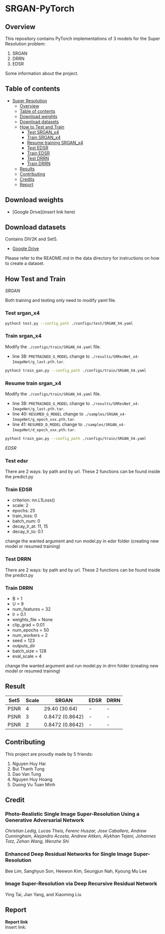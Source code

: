 # SRGAN-PyTorch

## Overview

This repository contains PyTorch implementations of 3 models for the Super Resolution problem:
1. SRGAN
2. DRRN
3. EDSR

Some information about the project.

## Table of contents

- [Super Resolution](#srgan-pytorch)
    - [Overview](#overview)
    - [Table of contents](#table-of-contents)
    - [Download weights](#download-weights)
    - [Download datasets](#download-datasets)
    - [How to Test and Train](#how-to-test-and-train)
        - [Test SRGAN_x4](#test-srgan-x4)
        - [Train SRGAN_x4](#train-srgan-x4)
        - [Resume training SRGAN_x4](#resume-training-srgan-x4)
        - [Test EDSR](#test-edsr)
        - [Train EDSR](#train-edsr)
        - [Test DRRN](#test-drrn)
        - [Train DRRN](#train-drrn)
    - [Results](#results)
    - [Contributing](#contributing)
    - [Credits](#credits)
    - [Report](#report)

## Download weights

- [Google Drive](insert link here)

## Download datasets

Contains DIV2K and Set5.

- [Google Drive](https://drive.google.com/drive/folders/1A6lzGeQrFMxPqJehK9s37ce-tPDj20mD?usp=sharing)

Please refer to the README.md in the data directory for instructions on how to create a dataset.

## How Test and Train

*SRGAN*

Both training and testing only need to modify yaml file. 

### Test srgan_x4

```bash
python3 test.py --config_path ./configs/test/SRGAN_X4.yaml
```

### Train srgan_x4

Modify the `./configs/train/SRGAN_X4.yaml` file.

- line 38: `PRETRAINED_G_MODEL` change to `./results/SRResNet_x4-ImageNet/g_last.pth.tar`.

```bash
python3 train_gan.py --config_path ./configs/train/SRGAN_X4.yaml
```

### Resume train srgan_x4

Modify the `./configs/train/SRGAN_X4.yaml` file.

- line 38: `PRETRAINED_G_MODEL` change to `./results/SRResNet_x4-ImageNet/g_last.pth.tar`.
- line 40: `RESUMED_G_MODEL` change to `./samples/SRGAN_x4-ImageNet/g_epoch_xxx.pth.tar`.
- line 41: `RESUMED_D_MODEL` change to `./samples/SRGAN_x4-ImageNet/d_epoch_xxx.pth.tar`.

```bash
python3 train_gan.py --config_path ./configs/train/SRGAN_X4.yaml
```

*EDSR*

### Test edsr
There are 2 ways: by path and by url. These 2 functions can be found inside the predict.py

### Train EDSR
* criterion: nn.L1Loss()
* scale: 2
* epochs: 25
* train_loss: 0
* batch_num: 0
* decay_lr_at: 11, 15 
* decay_lr_to: 0.1

change the wanted argument and run model.py in edsr folder (creating new model or resumed training)

### Test DRRN
There are 2 ways: by path and by url. These 2 functions can be found inside the predict.py

### Train DRRN
* B = 1
* U = 9
* num_features = 32
* lr = 0.1
* weights_file = None
* clip_grad = 0.01
* num_epochs = 50
* num_workers = 2
* seed = 123
* outputs_dir 
* batch_size = 128
* eval_scale = 4

change the wanted argument and run model.py in drrn folder (creating new model or resumed training)

## Result

| Set5 | Scale | SRGAN           | EDSR | DRRN |
|------|-------|-----------------|------|------|
| PSNR |   4   | 29.40 (30.64)   |   -  |   -  |
| PSNR |   3   | 0.8472 (0.8642) |   -  |   -  |
| PSNR |   2   | 0.8472 (0.8642) |   -  |   -  |


## Contributing

This project are proudly made by 5 friends:
1. Nguyen Huy Hai 
2. Bui Thanh Tung 
3. Dao Van Tung 
4. Nguyen Huy Hoang 
5. Duong Vu Tuan Minh

## Credit

### Photo-Realistic Single Image Super-Resolution Using a Generative Adversarial Network

_Christian Ledig, Lucas Theis, Ferenc Huszar, Jose Caballero, Andrew Cunningham, Alejandro Acosta, Andrew Aitken, Alykhan Tejani, Johannes Totz, Zehan
Wang, Wenzhe Shi_ <br>

### Enhanced Deep Residual Networks for Single Image Super-Resolution

Bee Lim, Sanghyun Son, Heewon Kim, Seungjun Nah, Kyoung Mu Lee <br>

### Image Super-Resolution via Deep Recursive Residual Network

Ying Tai, Jian Yang, and Xiaoming Liu <br>

## Report 

**Report link** <br>
Insert link: 
